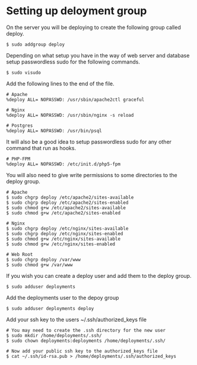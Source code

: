 # Setting up deloyment group

On the server you will be deploying to create the following group called deploy.

    $ sudo addgroup deploy

Depending on what setup you have in the way of web server and database setup passwordless
sudo for the following commands.

    $ sudo visudo

Add the following lines to the end of the file.

    # Apache
    %deploy ALL= NOPASSWD: /usr/sbin/apache2ctl graceful
    
    # Nginx
    %deploy ALL= NOPASSWD: /usr/sbin/nginx -s reload
    
    # Postgres
    %deploy ALL= NOPASSWD: /usr/bin/psql


It will also be a good idea to setup passwordless sudo for any other command that run as hooks.

    # PHP-FPM
    %deploy ALL= NOPASSWD: /etc/init.d/php5-fpm


You will also need to give write permissions to some directories to the deploy group.

    # Apache
    $ sudo chgrp deploy /etc/apache2/sites-available
    $ sudo chgrp deploy /etc/apache2/sites-enabled
    $ sudo chmod g+w /etc/apache2/sites-available
    $ sudo chmod g+w /etc/apache2/sites-enabled
    
    # Nginx
    $ sudo chgrp deploy /etc/nginx/sites-available
    $ sudo chgrp deploy /etc/nginx/sites-enabled
    $ sudo chmod g+w /etc/nginx/sites-available
    $ sudo chmod g+w /etc/nginx/sites-enabled
    
    # Web Root
    $ sudo chgrp deploy /var/www
    $ sudo chmod g+w /var/www


If you wish you can create a deploy user and add them to the deploy group.

    $ sudo adduser deployments


Add the deployments user to the depoy group

    $ sudo adduser deployments deploy


Add your ssh key to the users ~/.ssh/authorized_keys file

    # You may need to create the .ssh directory for the new user
    $ sudo mkdir /home/deployments/.ssh/
    $ sudo chown deployments:deployments /home/deployments/.ssh/
    
    # Now add your public ssh key to the authorized_keys file
    $ cat ~/.ssh/id-rsa.pub > /home/deployments/.ssh/authorized_keys

